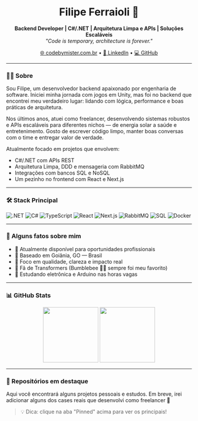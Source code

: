 <h1 align="center">Filipe Ferraioli 👋</h1>

<p align="center">
  <strong>Backend Developer | C#/.NET | Arquitetura Limpa e APIs | Soluções Escaláveis</strong><br/>
  <em>"Code is temporary, architecture is forever."</em>
</p>

<p align="center">
  <a href="https://codebymister.com.br" target="_blank">🌐 codebymister.com.br</a> •
  <a href="https://www.linkedin.com/in/filipeferraioli/" target="_blank">💼 LinkedIn</a> •
  <a href="https://github.com/mrffilipe" target="_blank">💻 GitHub</a>
</p>

---

### 👨‍💻 Sobre

Sou Filipe, um desenvolvedor backend apaixonado por engenharia de software. Iniciei minha jornada com jogos em Unity, mas foi no backend que encontrei meu verdadeiro lugar: lidando com lógica, performance e boas práticas de arquitetura.

Nos últimos anos, atuei como freelancer, desenvolvendo sistemas robustos e APIs escaláveis para diferentes nichos — de energia solar a saúde e entretenimento. Gosto de escrever código limpo, manter boas conversas com o time e entregar valor de verdade.

Atualmente focado em projetos que envolvem:
- C#/.NET com APIs REST
- Arquitetura Limpa, DDD e mensageria com RabbitMQ
- Integrações com bancos SQL e NoSQL
- Um pezinho no frontend com React e Next.js

---

### 🛠️ Stack Principal

![.NET](https://img.shields.io/badge/.NET-512BD4?style=for-the-badge&logo=dotnet&logoColor=white)
![C#](https://img.shields.io/badge/C%23-239120?style=for-the-badge&logo=csharp&logoColor=white)
![TypeScript](https://img.shields.io/badge/TypeScript-3178C6?style=for-the-badge&logo=typescript&logoColor=white)
![React](https://img.shields.io/badge/React-20232A?style=for-the-badge&logo=react&logoColor=61DAFB)
![Next.js](https://img.shields.io/badge/Next.js-000000?style=for-the-badge&logo=next.js&logoColor=white)
![RabbitMQ](https://img.shields.io/badge/RabbitMQ-FF6600?style=for-the-badge&logo=rabbitmq&logoColor=white)
![SQL](https://img.shields.io/badge/SQL-4479A1?style=for-the-badge&logo=mysql&logoColor=white)
![Docker](https://img.shields.io/badge/Docker-2496ED?style=for-the-badge&logo=docker&logoColor=white)

---

### 🔎 Alguns fatos sobre mim

- 💼 Atualmente disponível para oportunidades profissionais
- 📍 Baseado em Goiânia, GO — Brasil
- 🎯 Foco em qualidade, clareza e impacto real
- 🤖 Fã de Transformers (Bumblebee 🚗💛 sempre foi meu favorito)
- 🧠 Estudando eletrônica e Arduino nas horas vagas

---

### 📊 GitHub Stats

<p align="center">
  <img src="https://github-readme-stats.vercel.app/api?username=mrffilipe&show_icons=true&theme=tokyonight&count_private=true&hide=prs" height="150"/>
  <img src="https://github-readme-stats.vercel.app/api/top-langs/?username=mrffilipe&layout=compact&theme=tokyonight" height="150"/>
</p>

---

### 📌 Repositórios em destaque

Aqui você encontrará alguns projetos pessoais e estudos. Em breve, irei adicionar alguns dos cases reais que desenvolvi como freelancer 🚀

> 💡 Dica: clique na aba "Pinned" acima para ver os principais!
